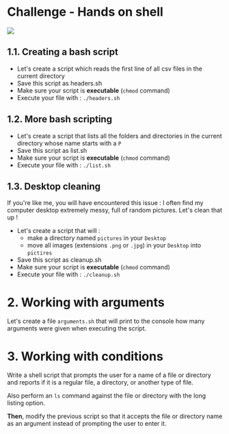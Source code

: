 # Challenge - Hands on shell

![](https://images.unsplash.com/photo-1480506132288-68f7705954bd?ixlib=rb-1.2.1&ixid=eyJhcHBfaWQiOjEyMDd9&auto=format&fit=crop&w=1693&q=80)


## 1.1. Creating a bash script

- Let's create a script which reads the first line of all csv files in the current directory
- Save this script as headers.sh
- Make sure your script is **executable** (`chmod` command)
- Execute your file with : `./headers.sh`


## 1.2. More bash scripting

- Let's create a script that lists all the folders and directories in the current directory whose name starts with a `P`
- Save this script as list.sh
- Make sure your script is **executable** (`chmod` command)
- Execute your file with : `./list.sh`


## 1.3. Desktop cleaning

If you're like me, you will have encountered this issue : I often find my computer desktop extremely messy, full of random pictures. Let's clean that up !

- Let's create a script that will :
    - make a directory named `pictures` in your `Desktop`
    - move all images (extensions `.png` or `.jpg`) in your `Desktop` into `pictires`
- Save this script as cleanup.sh
- Make sure your script is **executable** (`chmod` command)
- Execute your file with : `./cleanup.sh`



# 2. Working with arguments

Let's create a file `arguments.sh` that will print to the console how many arguments were given when executing the script.


# 3. Working with conditions

Write a shell script that prompts the user for a name of a file or directory and reports if it is a regular file, a directory, or another type of file. 

Also perform an `ls` command against the file or directory with the long listing option.

**Then**, modify the previous script so that it accepts the file or directory name as an argument instead of prompting the user to enter it.